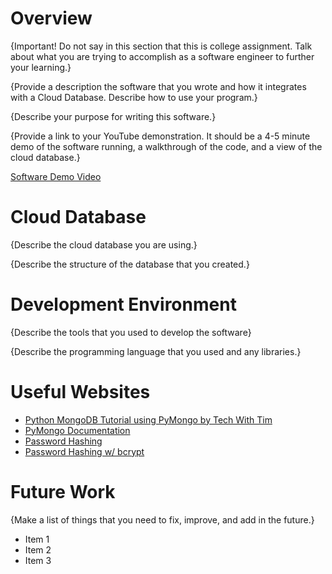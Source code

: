 # Overview

{Important!  Do not say in this section that this is college assignment.  Talk about what you are trying to accomplish as a software engineer to further your learning.}

{Provide a description the software that you wrote and how it integrates with a Cloud Database.  Describe how to use your program.}

{Describe your purpose for writing this software.}

{Provide a link to your YouTube demonstration.  It should be a 4-5 minute demo of the software running, a walkthrough of the code, and a view of the cloud database.}

[Software Demo Video](http://youtube.link.goes.here)

# Cloud Database

{Describe the cloud database you are using.}

{Describe the structure of the database that you created.}

# Development Environment

{Describe the tools that you used to develop the software}

{Describe the programming language that you used and any libraries.}

# Useful Websites

* [Python MongoDB Tutorial using PyMongo by Tech With Tim](https://www.youtube.com/watch?v=rE_bJl2GAY8&list=LL&index=1)
* [PyMongo Documentation](https://pymongo.readthedocs.io/en/stable/tutorial.html)
* [Password Hashing](https://blog.devgenius.io/password-hashing-with-python-f3148692e8b9)
* [Password Hashing w/ bcrypt](https://stackoverflow.com/questions/9594125/salt-and-hash-a-password-in-python)

# Future Work

{Make a list of things that you need to fix, improve, and add in the future.}
* Item 1
* Item 2
* Item 3